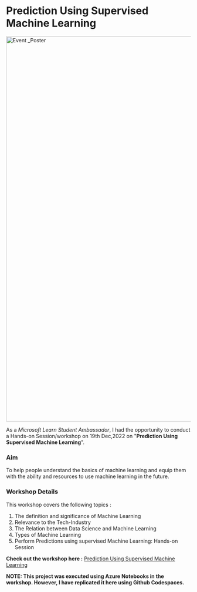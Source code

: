 # Prediction Using Supervised Machine Learning

<img width="1049" alt="Event _Poster" src="https://user-images.githubusercontent.com/103310345/203969240-7b1a2d63-27ba-46e1-918e-3d5b79b096ca.png">


As a _Microsoft Learn Student Ambassador_, I had the opportunity to conduct a Hands-on Session/workshop on 19th Dec,2022 on "**Prediction Using Supervised Machine Learning**".

### Aim

To help people understand the basics of machine learning and equip them with the ability and resources to use machine learning in the future.

### Workshop Details

This workshop covers the following topics :
1. The definition and significance of Machine Learning
2. Relevance to the Tech-Industry
3. The Relation between Data Science and Machine Learning
4. Types of Machine Learning 
5. Perform Predictions using supervised Machine Learning: Hands-on Session

**Check out the workshop here :**
<a href="https://stdntpartners.sharepoint.com/sites/MSPOpen2/_layouts/15/stream.aspx?id=%2Fsites%2FMSPOpen2%2FShared%20Documents%2FAmbassador%20Events%2FRecordings%2FPrediction%20Using%20Supervised%20Machine%20Learning%2D20221119%5F170839%2DMeeting%20Recording%2Emp4">Prediction Using Supervised Machine Learning</a>

**NOTE: This project was executed using Azure Notebooks in the workshop. However, I have replicated it here using Github Codespaces.**

